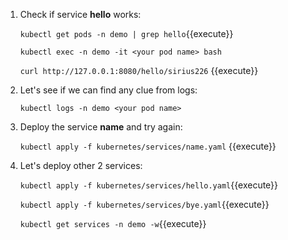 1. Check if service **hello** works:

    `kubectl get pods -n demo | grep hello`{{execute}}

    `kubectl exec -n demo -it <your pod name> bash`

    `curl http://127.0.0.1:8080/hello/sirius226` {{execute}}

2. Let's see if we can find any clue from logs:

    `kubectl logs -n demo <your pod name>`

3. Deploy the service **name** and try again:

    `kubectl apply -f kubernetes/services/name.yaml` {{execute}}

4. Let's deploy other 2 services:

    `kubectl apply -f kubernetes/services/hello.yaml`{{execute}}

    `kubectl apply -f kubernetes/services/bye.yaml`{{execute}}

    `kubectl get services -n demo -w`{{execute}}


